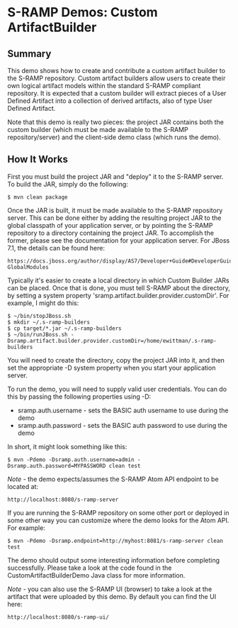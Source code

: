# S-RAMP Demos: Custom ArtifactBuilder

## Summary

This demo shows how to create and contribute a custom artifact builder to the S-RAMP
repository.  Custom artifact builders allow users to create their own logical artifact
models within the standard S-RAMP compliant repository.  It is expected that a custom
builder will extract pieces of a User Defined Artifact into a collection of derived
artifacts, also of type User Defined Artifact.

Note that this demo is really two pieces:  the project JAR contains both the custom
builder (which must be made available to the S-RAMP repository/server) and the 
client-side demo class (which runs the demo).

## How It Works

First you must build the project JAR and "deploy" it to the S-RAMP server.  To 
build the JAR, simply do the following:

    $ mvn clean package

Once the JAR is built, it must be made available to the S-RAMP repository server.  This
can be done either by adding the resulting project JAR to the global classpath of your
application server, or by pointing the S-RAMP repository to a directory containing the
project JAR.  To accomplish the former, please see the documentation for your 
application server.  For JBoss 7.1, the details can be found here:

    https://docs.jboss.org/author/display/AS7/Developer+Guide#DeveloperGuide-GlobalModules

Typically it's easier to create a local directory in which Custom Builder JARs can be
placed.  Once that is done, you must tell S-RAMP about the directory, by setting a 
system property 'sramp.artifact.builder.provider.customDir'.  For example, I might do this:

    $ ~/bin/stopJBoss.sh
    $ mkdir ~/.s-ramp-builders
    $ cp target/*.jar ~/.s-ramp-builders
    $ ~/bin/runJBoss.sh -Dsramp.artifact.builder.provider.customDir=/home/ewittman/.s-ramp-builders

You will need to create the directory, copy the project JAR into it, and then set the
appropriate -D system property when you start your application server.

To run the demo, you will need to supply valid user credentials.  You can do this
by passing the following properties using -D:

* sramp.auth.username - sets the BASIC auth username to use during the demo
* sramp.auth.password - sets the BASIC auth password to use during the demo

In short, it might look something like this:

	$ mvn -Pdemo -Dsramp.auth.username=admin -Dsramp.auth.password=MYPASSWORD clean test

*Note* - the demo expects/assumes the S-RAMP Atom API endpoint to be located at:

	http://localhost:8080/s-ramp-server

If you are running the S-RAMP repository on some other port or deployed in some other way
you can customize where the demo looks for the Atom API.  For example:

	$ mvn -Pdemo -Dsramp.endpoint=http://myhost:8081/s-ramp-server clean test

The demo should output some interesting information before completing successfully.  Please
take a look at the code found in the CustomArtifactBuilderDemo Java class for more information.

*Note* - you can also use the S-RAMP UI (browser) to take a look at the artifact that were
uploaded by this demo.  By default you can find the UI here:

	http://localhost:8080/s-ramp-ui/

